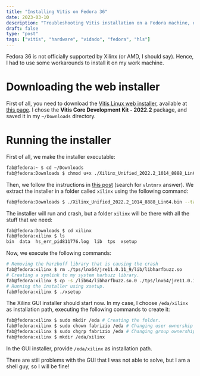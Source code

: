 ```yaml
---
title: "Installing Vitis on Fedora 36"
date: 2023-03-10
description: "Troubleshooting Vitis installation on a Fedora machine, officially unsupported."
draft: false
type: "post"
tags: ["vitis", "hardware", "vidado", "fedora", "hls"]
---
```


Fedora 36 is not officially supported by Xilinx (or AMD, I should say). Hence, I had to use some workarounds to install it on my work machine.

# Downloading the web installer

First of all, you need to download the [Vitis Linux web installer](https://www.xilinx.com/member/forms/download/xef.html?filename=Xilinx_Unified_2022.2_1014_8888_Lin64.bin), available at [this page](https://www.xilinx.com/support/download/index.html/content/xilinx/en/downloadNav/vitis.html). I chose the **Vitis Core Development Kit - 2022.2** package, and saved it in my `~/Downloads` directory.

# Running the installer

First of all, we make the installer executable:

```bash
fab@fedora:~ $ cd ~/Downloads
fab@fedora:Downloads $ chmod u+x ./Xilinx_Unified_2022.2_1014_8888_Lin64.bin
```

Then, we follow the instructions in [this post](https://support.xilinx.com/s/question/0D52E00007Evd2XSAR/vivado-xsetup-jvm-crash-for-full-installer?language=en_US) (search for `vlntmrx` answer). We extract the installer in a folder called `xilinx` using the following command:

```bash
fab@fedora:Downloads $ ./Xilinx_Unified_2022.2_1014_8888_Lin64.bin --target xilinx
```

The installer will run and crash, but a folder `xilinx` will be there with all the stuff that we need:

```bash
fab@fedora:Downloads $ cd xilinx
fab@fedora:xilinx $ ls
bin  data  hs_err_pid811776.log  lib  tps  xsetup
```

Now, we execute the following commands: 

```bash
# Removing the harzbuff library that is causing the crash
fab@fedora:xilinx $ rm ./tps/lnx64/jre11.0.11_9/lib/libharfbuzz.so
# Creating a symlink to my system harbuzz library.
fab@fedora:xilinx $ cp -s /lib64/libharfbuzz.so.0 ./tps/lnx64/jre11.0.11_9/lib/libharfbuzz.so
# Running the installer using xsetup.
fab@fedora:xilinx $ ./xsetup
```

The Xilinx GUI installer should start now. In my case, I choose `/eda/xilinx` as installation path, executing the following commands to create it:

```bash
fab@fedora:xilinx $ sudo mkdir /eda # Creating the folder.
fab@fedora:xilinx $ sudo chown fabrizio /eda # Changing user ownership of the folder.
fab@fedora:xilinx $ sudo chgrp fabrizio /eda # Changing group ownership of the folder.
fab@fedora:xilinx $ mkdir /eda/xilinx
```

In the GUI installer, provide `/eda/xilinx` as installation path.

There are still problems with the GUI that I was not able to solve, but I am a shell guy, so I will be fine! 

